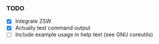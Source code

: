 ### TODO

- [X] Integrate ZSW
- [X] Actually test command output
- [ ] Include example usage in help text (see GNU coreutils)
